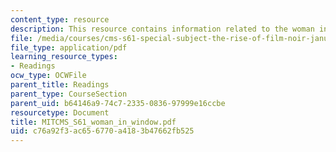 ```yaml
---
content_type: resource
description: This resource contains information related to the woman in the window.
file: /media/courses/cms-s61-special-subject-the-rise-of-film-noir-january-iap-2012/c76a92f3ac656770a4183b47662fb525_MITCMS_S61_woman_in_window.pdf
file_type: application/pdf
learning_resource_types:
- Readings
ocw_type: OCWFile
parent_title: Readings
parent_type: CourseSection
parent_uid: b64146a9-74c7-2335-0836-97999e16ccbe
resourcetype: Document
title: MITCMS_S61_woman_in_window.pdf
uid: c76a92f3-ac65-6770-a418-3b47662fb525
---
```

